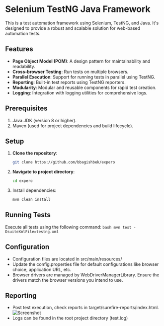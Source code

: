 # Selenium TestNG Java Framework

This is a test automation framework using Selenium, TestNG, and Java. It's designed to provide a robust and scalable solution for web-based automation tests.

## Features

- **Page Object Model (POM)**: A design pattern for maintainability and readability.
- **Cross-browser Testing**: Run tests on multiple browsers.
- **Parallel Execution**: Support for running tests in parallel using TestNG.
- **Reporting**: Built-in test reports using TestNG reporters.
- **Modularity**: Modular and reusable components for rapid test creation.
- **Logging**: Integration with logging utilities for comprehensive logs.

## Prerequisites

1. Java JDK (version 8 or higher).
2. Maven (used for project dependencies and build lifecycle).

## Setup

1. **Clone the repository**:
   ```bash
   git clone https://github.com/bbagishbek/expero
2. **Navigate to project directory**:
    ```bash
   cd expero
3. Install dependencies:   
    ```bash
    mvn clean install

## Running Tests
Execute all tests using the following command:
    ```bash
        mvn test -DsuiteXmlFile=testng.xml
    ```
## Configuration
- Configuration files are located in src/main/resources/
- Update the config.properties file for default configurations like browser choice, application URL, etc.
- Browser drivers are managed by WebDriverManagerLibrary. Ensure the drivers match the browser versions you intend to use.

## Reporting
- Post test execution, check reports in target/surefire-reports/index.html.
![Screenshot](report_from_execution_on_09_17_2023.png)
- Logs can be found in the root project directory (test.log)